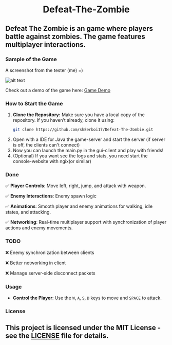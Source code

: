 <div align="center">


<h1> Defeat-The-Zombie </h1>
</div>

## Defeat The Zombie is an game where players battle against zombies. The game features multiplayer interactions.

### Sample of the Game
<p>A screenshot from the tester (me) =)</p>

![alt text](https://i.ibb.co/qChyVf1/Game.png)

Check out a demo of the game here: [Game Demo](https://youtu.be/o1mvx0d7RqU)


### How to Start the Game
1. **Clone the Repository:**
   Make sure you have a local copy of the repository. If you haven’t already, clone it using:
   ```bash
   git clone https://github.com/sk8erboi17/Defeat-The-Zombie.git
   ```
2. Open with a IDE for Java the game-server and start the server (if server is off, the clients can't connect)
3. Now you can launch the main.py in the gui-client and play with friends!
4. (Optional) If you want see the logs and stats, you need start the console-website with ngix(or similar)

### Done
<div align="left">
<p>✅ <strong>Player Controls</strong>: Move left, right, jump, and attack with  weapon.</p>
<p>✅ <strong>Enemy Interactions</strong>: Enemy spawn logic</p>
<p>✅ <strong>Animations</strong>: Smooth player and enemy animations for walking, idle states, and attacking.</p>
<p> ✅ <strong>Networking</strong>: Real-time multiplayer support with synchronization of player actions and enemy movements.</p>
</div>

### TODO
<p>❌ Enemy synchronization between clients</p>
<p>❌ Better networking in client</p>
<p>❌ Manage server-side disconnect packets</p>

### Usage
- **Control the Player**: Use the `W`, `A`, `S`, `D` keys to move and `SPACE` to attack.

### License
This project is licensed under the MIT License - see the [LICENSE](LICENSE) file for details.
---

